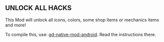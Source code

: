 ## UNLOCK ALL HACKS
This Mod will unlock all icons, colors, some shop items or mechanics items and more!

To compile this, use: [gd-native-mod-android](http://github.com/ItzZyann/gd-native-mod-android). Read the instructions there.